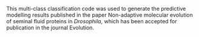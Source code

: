 This multi-class classification code was used to generate the predictive modelling results published in the paper Non-adaptive molecular evolution of seminal fluid proteins in <i>Drosophila</i>, which has been accepted for publication in the journal Evolution.
